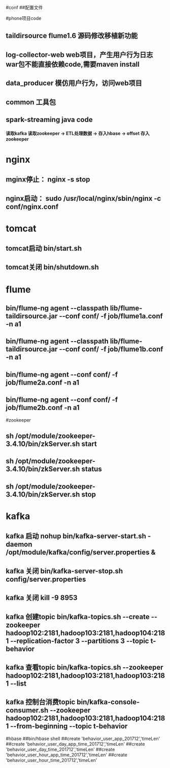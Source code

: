 
#conf 
##配置文件

#phone项目code
## taildirsource flume1.6 源码修改移植新功能
## log-collector-web web项目，产生用户行为日志 war包不能直接依赖code,需要maven install
## data_producer 模仿用户行为，访问web项目
## common 工具包
## spark-streaming java code
   #### 读取kafka 读取zookeeper -> ETL处理数据 -> 存入hbase -> offset 存入zookeeper

# nginx
## mginx停止： nginx -s stop
## nginx启动： sudo /usr/local/nginx/sbin/nginx -c conf/nginx.conf

# tomcat
## tomcat启动 bin/start.sh
## tomcat关闭 bin/shutdown.sh

# flume
## bin/flume-ng agent --classpath lib/flume-taildirsource.jar --conf conf/ -f job/flume1a.conf -n a1
## bin/flume-ng agent --classpath lib/flume-taildirsource.jar --conf conf/ -f job/flume1b.conf -n a1
## bin/flume-ng agent --conf conf/ -f job/flume2a.conf -n a1
## bin/flume-ng agent --conf conf/ -f job/flume2b.conf -n a1

#zookeeper
## sh /opt/module/zookeeper-3.4.10/bin/zkServer.sh start
## sh /opt/module/zookeeper-3.4.10/bin/zkServer.sh status
## sh /opt/module/zookeeper-3.4.10/bin/zkServer.sh stop

# kafka
## kafka 启动 nohup bin/kafka-server-start.sh -daemon /opt/module/kafka/config/server.properties &
## kafka 关闭 bin/kafka-server-stop.sh config/server.properties
## kafka 关闭 kill -9 8953
## kafka 创建topic bin/kafka-topics.sh --create --zookeeper hadoop102:2181,hadoop103:2181,hadoop104:2181 --replication-factor 3 --partitions 3 --topic t-behavior
## kafka 查看topic bin/kafka-topics.sh --zookeeper hadoop102:2181,hadoop103:2181,hadoop103:2181 --list
## kafka 控制台消费topic bin/kafka-console-consumer.sh --zookeeper hadoop102:2181,hadoop103:2181,hadoop104:2181 --from-beginning --topic t-behavior


#hbase
##bin/hbase shell
##create 'behavior_user_app_201712','timeLen'
##create 'behavior_user_day_app_time_201712','timeLen'
##create 'behavior_user_day_time_201712','timeLen'
##create 'behavior_user_hour_app_time_201712','timeLen'
##create 'behavior_user_hour_time_201712','timeLen'
